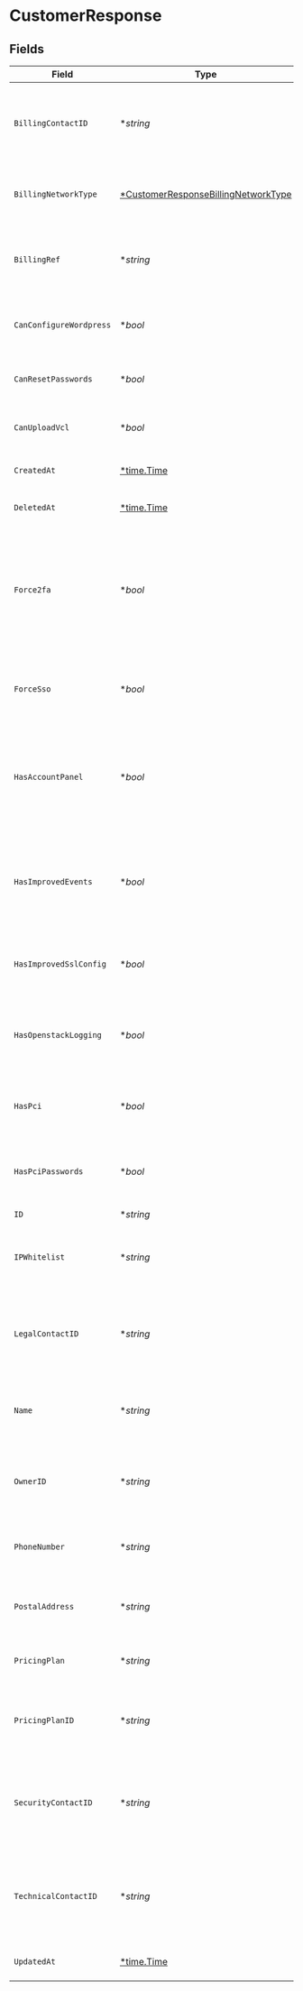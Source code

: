 # CustomerResponse


## Fields

| Field                                                                                                                    | Type                                                                                                                     | Required                                                                                                                 | Description                                                                                                              | Example                                                                                                                  |
| ------------------------------------------------------------------------------------------------------------------------ | ------------------------------------------------------------------------------------------------------------------------ | ------------------------------------------------------------------------------------------------------------------------ | ------------------------------------------------------------------------------------------------------------------------ | ------------------------------------------------------------------------------------------------------------------------ |
| `BillingContactID`                                                                                                       | **string*                                                                                                                | :heavy_minus_sign:                                                                                                       | The alphanumeric string representing the primary billing contact.                                                        |                                                                                                                          |
| `BillingNetworkType`                                                                                                     | [*CustomerResponseBillingNetworkType](../../models/shared/customerresponsebillingnetworktype.md)                         | :heavy_minus_sign:                                                                                                       | Customer's current network revenue type.                                                                                 |                                                                                                                          |
| `BillingRef`                                                                                                             | **string*                                                                                                                | :heavy_minus_sign:                                                                                                       | Used for adding purchased orders to customer's account.                                                                  |                                                                                                                          |
| `CanConfigureWordpress`                                                                                                  | **bool*                                                                                                                  | :heavy_minus_sign:                                                                                                       | Whether this customer can view or edit wordpress.                                                                        |                                                                                                                          |
| `CanResetPasswords`                                                                                                      | **bool*                                                                                                                  | :heavy_minus_sign:                                                                                                       | Whether this customer can reset passwords.                                                                               |                                                                                                                          |
| `CanUploadVcl`                                                                                                           | **bool*                                                                                                                  | :heavy_minus_sign:                                                                                                       | Whether this customer can upload VCL.                                                                                    |                                                                                                                          |
| `CreatedAt`                                                                                                              | [*time.Time](https://pkg.go.dev/time#Time)                                                                               | :heavy_minus_sign:                                                                                                       | Date and time in ISO 8601 format.                                                                                        | 2020-04-09T18:14:30Z                                                                                                     |
| `DeletedAt`                                                                                                              | [*time.Time](https://pkg.go.dev/time#Time)                                                                               | :heavy_minus_sign:                                                                                                       | Date and time in ISO 8601 format.                                                                                        | 2020-04-09T18:14:30Z                                                                                                     |
| `Force2fa`                                                                                                               | **bool*                                                                                                                  | :heavy_minus_sign:                                                                                                       | Specifies whether 2FA is forced or not forced on the customer account. Logs out non-2FA users once 2FA is force enabled. |                                                                                                                          |
| `ForceSso`                                                                                                               | **bool*                                                                                                                  | :heavy_minus_sign:                                                                                                       | Specifies whether SSO is forced or not forced on the customer account.                                                   |                                                                                                                          |
| `HasAccountPanel`                                                                                                        | **bool*                                                                                                                  | :heavy_minus_sign:                                                                                                       | Specifies whether the account has access or does not have access to the account panel.                                   |                                                                                                                          |
| `HasImprovedEvents`                                                                                                      | **bool*                                                                                                                  | :heavy_minus_sign:                                                                                                       | Specifies whether the account has access or does not have access to the improved events.                                 |                                                                                                                          |
| `HasImprovedSslConfig`                                                                                                   | **bool*                                                                                                                  | :heavy_minus_sign:                                                                                                       | Whether this customer can view or edit the SSL config.                                                                   |                                                                                                                          |
| `HasOpenstackLogging`                                                                                                    | **bool*                                                                                                                  | :heavy_minus_sign:                                                                                                       | Specifies whether the account has enabled or not enabled openstack logging.                                              |                                                                                                                          |
| `HasPci`                                                                                                                 | **bool*                                                                                                                  | :heavy_minus_sign:                                                                                                       | Specifies whether the account can edit PCI for a service.                                                                |                                                                                                                          |
| `HasPciPasswords`                                                                                                        | **bool*                                                                                                                  | :heavy_minus_sign:                                                                                                       | Specifies whether PCI passwords are required for the account.                                                            |                                                                                                                          |
| `ID`                                                                                                                     | **string*                                                                                                                | :heavy_minus_sign:                                                                                                       | N/A                                                                                                                      | x4xCwxxJxGCx123Rx5xTx                                                                                                    |
| `IPWhitelist`                                                                                                            | **string*                                                                                                                | :heavy_minus_sign:                                                                                                       | The range of IP addresses authorized to access the customer account.                                                     |                                                                                                                          |
| `LegalContactID`                                                                                                         | **string*                                                                                                                | :heavy_minus_sign:                                                                                                       | The alphanumeric string identifying the account's legal contact.                                                         |                                                                                                                          |
| `Name`                                                                                                                   | **string*                                                                                                                | :heavy_minus_sign:                                                                                                       | The name of the customer, generally the company name.                                                                    |                                                                                                                          |
| `OwnerID`                                                                                                                | **string*                                                                                                                | :heavy_minus_sign:                                                                                                       | The alphanumeric string identifying the account owner.                                                                   |                                                                                                                          |
| `PhoneNumber`                                                                                                            | **string*                                                                                                                | :heavy_minus_sign:                                                                                                       | The phone number associated with the account.                                                                            |                                                                                                                          |
| `PostalAddress`                                                                                                          | **string*                                                                                                                | :heavy_minus_sign:                                                                                                       | The postal address associated with the account.                                                                          |                                                                                                                          |
| `PricingPlan`                                                                                                            | **string*                                                                                                                | :heavy_minus_sign:                                                                                                       | The pricing plan this customer is under.                                                                                 |                                                                                                                          |
| `PricingPlanID`                                                                                                          | **string*                                                                                                                | :heavy_minus_sign:                                                                                                       | The alphanumeric string identifying the pricing plan.                                                                    |                                                                                                                          |
| `SecurityContactID`                                                                                                      | **string*                                                                                                                | :heavy_minus_sign:                                                                                                       | The alphanumeric string identifying the account's security contact.                                                      |                                                                                                                          |
| `TechnicalContactID`                                                                                                     | **string*                                                                                                                | :heavy_minus_sign:                                                                                                       | The alphanumeric string identifying the account's technical contact.                                                     |                                                                                                                          |
| `UpdatedAt`                                                                                                              | [*time.Time](https://pkg.go.dev/time#Time)                                                                               | :heavy_minus_sign:                                                                                                       | Date and time in ISO 8601 format.                                                                                        | 2020-04-09T18:14:30Z                                                                                                     |